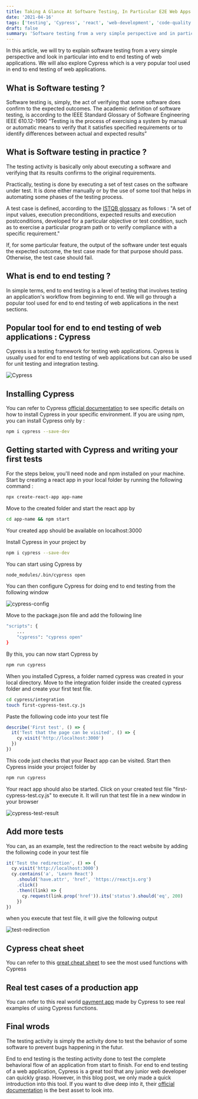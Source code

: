 ```yaml
---
title: Taking A Glance At Software Testing, In Particular E2E Web Apps Testing
date: '2021-04-16'
tags: ['testing', 'Cypress', 'react', 'web-development', 'code-quality', 'JavaScript']
draft: false
summary: 'Software testing from a very simple perspective and in particular, end to end testing for web applications'
---
```


In this article, we will try to explain software testing from a very simple perspective and look in particular into end to end testing of web applications. We will also explore Cypress which is a very popular tool used in end to end testing of web applications.

## What is Software testing ?

Software testing is, simply, the act of verifying that some software does confirm to the expected outcomes.
The academic definition of software testing, is according to the IEEE Standard Glossary of Software Engineering IEEE 610.12-1990 “Testing is the process of exercising a system by manual or automatic means to verify that it satisfies specified requirements or to identify differences between actual and expected results”

## What is Software testing in practice ?

The testing activity is basically only about executing a software and verifying that its results confirms to the original requirements.

Practically, testing is done by executing a set of test cases on the software under test. It is done either manually or by the use of some tool that helps in automating some phases of the testing process.

A test case is defined, according to the [ISTQB glossary](https://glossary.istqb.org/en/term/test-case-3) as follows : "A set of input values, execution preconditions, expected results and execution postconditions, developed for a particular objective or test condition, such as to exercise a particular program path or to verify compliance with a specific requirement."

If, for some particular feature, the output of the software under test equals the expected outcome, the test case made for that purpose should pass. Otherwise, the test case should fail.

## What is end to end testing ?

In simple terms, end to end testing is a level of testing that involves testing an application's workflow from beginning to end. We will go through a popular tool used for end to end testing of web applications in the next sections.

## Popular tool for end to end testing of web applications : Cypress

Cypress is a testing framework for testing web applications. Cypress is usually used for end to end testing of web applications but can also be used for unit testing and integration testing.

![Cypress](/static/images/cypress.png)

## Installing Cypress

You can refer to Cypress [official documentation](https://docs.cypress.io/guides/getting-started/installing-cypress#Installing) to see specific details on how to install Cypress in your specific environment.
If you are using npm, you can install Cypress only by :

```bash
npm i cypress --save-dev
```

## Getting started with Cypress and writing your first tests

For the steps below, you'll need node and npm installed on your machine. Start by creating a react app in your local folder by running the following command :

```bash
npx create-react-app app-name
```

Move to the created folder and start the react app by

```bash
cd app-name && npm start
```

Your created app should be available on localhost:3000

Install Cypress in your project by

```bash
npm i cypress --save-dev
```

You can start using Cypress by

```bash
node_modules/.bin/cypress open
```

You can then configure Cypress for doing end to end testing from the following window

![cypress-config](/static/images/cypress-config.png)

Move to the package.json file and add the following line

```bash
"scripts": {
    ...
    "cypress": "cypress open"
}
```

By this, you can now start Cypress by

```bash
npm run cypress
```

When you installed Cypress, a folder named cypress was created in your local directory.
Move to the integration folder inside the created cypress folder and create your first test file.

```bash
cd cypress/integration
touch first-cypress-test.cy.js
```

Paste the following code into your test file

```javascript
describe('First test', () => {
  it('Test that the page can be visited', () => {
    cy.visit('http://localhost:3000')
  })
})
```

This code just checks that your React app can be visited. Start then Cypress inside your project folder by

```bash
npm run cypress
```

Your react app should also be started. Click on your created test file "first-cypress-test.cy.js" to execute it. It will run that test file in a new window in your browser

![cypress-test-result](/static/images/cypress-test-result.png)

## Add more tests

You can, as an example, test the redirection to the react website by adding the following code in your test file

```javascript
it('Test the redirection', () => {
  cy.visit('http://localhost:3000')
  cy.contains('a', 'Learn React')
    .should('have.attr', 'href', 'https://reactjs.org')
    .click()
    .then((link) => {
      cy.request(link.prop('href')).its('status').should('eq', 200)
    })
})
```

when you execute that test file, it will give the following output

![test-redirection](/static/images/test-redirection.png)

## Cypress cheat sheet

You can refer to this [great cheat sheet](https://cheatography.com/aiqbal/cheat-sheets/cypress-io/) to see the most used functions with Cypress

## Real test cases of a production app

You can refer to this real world [payment app](https://github.com/cypress-io/cypress-realworld-app/tree/develop/cypress/tests) made by Cypress to see real examples of using Cypress functions.

## Final wrods

The testing activity is simply the activity done to test the behavior of some software to prevent bugs happening in the futur.

End to end testing is the testing activity done to test the complete behavioral flow of an application from start to finish. For end to end testing of a web application, Cypress is a great tool that any junior web developer can quickly grasp.
However, in this blog post, we only made a quick introduction into this tool. If you want to dive deep into it, their [official documentation](https://docs.cypress.io/) is the best asset to look into.
